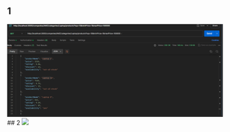 ## 1
<img src="./output/Screenshot 2024-06-08 124558.png">
## 2
<img src="./output/Screenshot 2024-06-08 124559.png">

